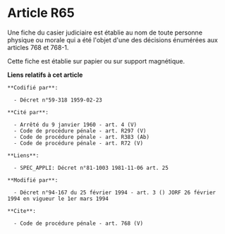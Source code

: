 # Article R65

Une fiche du casier judiciaire est établie au nom de toute personne physique ou morale qui a été l'objet d'une des décisions
énumérées aux articles 768 et 768-1. 

Cette fiche est établie sur papier ou sur support magnétique.

**Liens relatifs à cet article**

	**Codifié par**:

	  - Décret n°59-318 1959-02-23

	**Cité par**:

	  - Arrêté du 9 janvier 1960 - art. 4 (V)
	  - Code de procédure pénale - art. R297 (V)
	  - Code de procédure pénale - art. R383 (Ab)
	  - Code de procédure pénale - art. R72 (V)

	**Liens**:

	  - SPEC_APPLI: Décret n°81-1003 1981-11-06 art. 25

	**Modifié par**:

	  - Décret n°94-167 du 25 février 1994 - art. 3 () JORF 26 février 1994 en vigueur le 1er mars 1994

	**Cite**:

	  - Code de procédure pénale - art. 768 (V)
